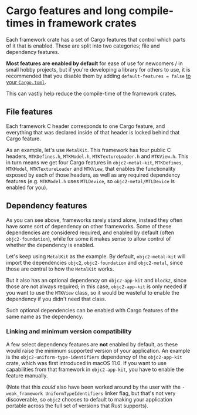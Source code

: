# Cargo features and long compile-times in framework crates

Each framework crate has a set of Cargo features that control which parts of
it that is enabled. These are split into two categories; file and dependency
features.

**Most features are enabled by default** for ease of use for newcomers / in
small hobby projects, but if you're developing a library for others to use, it
is recommended that you disable them by adding `default-features = false`
[to your `Cargo.toml`][cargo-dep-features].

This can vastly help reduce the compile-time of the framework crates.

[cargo-dep-features]: https://doc.rust-lang.org/cargo/reference/features.html#dependency-features


## File features

Each framework C header corresponds to one Cargo feature, and everything that
was declared inside of that header is locked behind that Cargo feature.

As an example, let's use `MetalKit`. This framework has four public C headers,
`MTKDefines.h`, `MTKModel.h`, `MTKTextureLoader.h` and `MTKView.h`. This in
turn means we get four Cargo features in `objc2-metal-kit`, `MTKDefines`,
`MTKModel`, `MTKTextureLoader` and `MTKView`, that enables the functionality
exposed by each of those headers, as well as any required dependency features
(e.g. `MTKModel.h` uses `MTLDevice`, so `objc2-metal/MTLDevice` is enabled for
you).


## Dependency features

As you can see above, frameworks rarely stand alone, instead they often have
some sort of dependency on other frameworks. Some of these dependencies are
considered required, and enabled by default (often `objc2-foundation`), while
for some it makes sense to allow control of whether the dependency is enabled.

Let's keep using `MetalKit` as the example. By default, `objc2-metal-kit` will
import the dependencies `objc2`, `objc2-foundation` and `objc2-metal`, since
those are central to how the `MetalKit` works.

But it also has an optional dependency on `objc2-app-kit` and `block2`, since
those are not always required; in this case, `objc2-app-kit` is only needed if
you want to use the `MTKView` class, so it would be wasteful to enable the
dependency if you didn't need that class.

Such optional dependencies can be enabled with Cargo features of the same name
as the dependency.


### Linking and minimum version compatibility

A few select dependency features are **not** enabled by default, as these
would raise the minimum supported version of your application. An example is
the `objc2-uniform-type-identifiers` dependency of the `objc2-app-kit` crate,
which was first introduced in macOS 11.0. If you want to use capabilities from
that framework in `objc2-app-kit`, you have to enable the feature manually.

(Note that this _could_ also have been worked around by the user with the
`-weak_framework UniformTypeIdentifiers` linker flag, but that's not very
discoverable, so `objc2` chooses to default to making your application
portable across the full set of versions that Rust supports).
